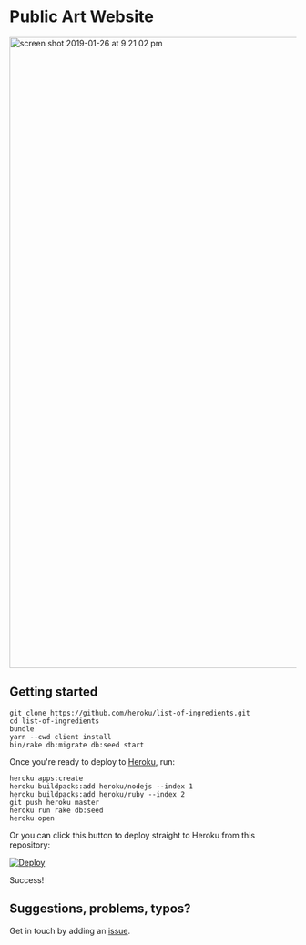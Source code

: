 # Public Art Website

<img width="1109" alt="screen shot 2019-01-26 at 9 21 02 pm" src="https://user-images.githubusercontent.com/1332366/51795379-4f4e4100-21b0-11e9-8787-5aaafd0c220a.png">


## Getting started

``` shell
git clone https://github.com/heroku/list-of-ingredients.git
cd list-of-ingredients
bundle
yarn --cwd client install
bin/rake db:migrate db:seed start
```

Once you're ready to deploy to [Heroku](https://www.heroku.com), run:

``` shell
heroku apps:create
heroku buildpacks:add heroku/nodejs --index 1
heroku buildpacks:add heroku/ruby --index 2
git push heroku master
heroku run rake db:seed
heroku open
```

Or you can click this button to deploy straight to Heroku from this repository:

[![Deploy](https://www.herokucdn.com/deploy/button.svg)](https://heroku.com/deploy)

Success!

## Suggestions, problems, typos?

Get in touch by adding an [issue](https://github.com/heroku/list-of-ingredients/issues).
